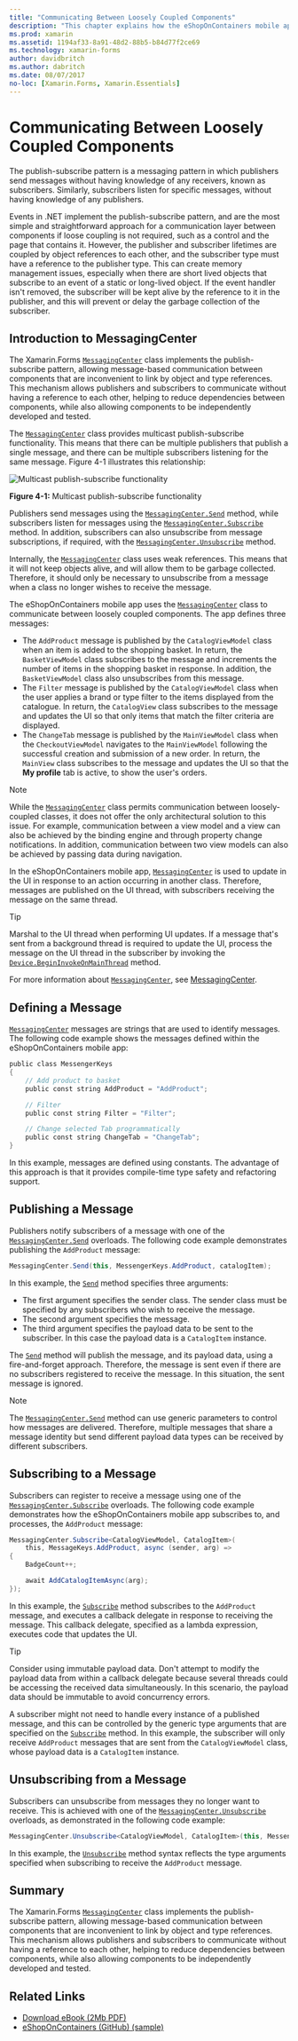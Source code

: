 ```yaml
---
title: "Communicating Between Loosely Coupled Components"
description: "This chapter explains how the eShopOnContainers mobile app implements the publish-subscribe pattern, allowing message-based communication between components that are inconvenient to link by object and type references "
ms.prod: xamarin
ms.assetid: 1194af33-8a91-48d2-88b5-b84d77f2ce69
ms.technology: xamarin-forms
author: davidbritch
ms.author: dabritch
ms.date: 08/07/2017
no-loc: [Xamarin.Forms, Xamarin.Essentials]
---
```


# Communicating Between Loosely Coupled Components

The publish-subscribe pattern is a messaging pattern in which publishers send messages without having knowledge of any receivers, known as subscribers. Similarly, subscribers listen for specific messages, without having knowledge of any publishers.

Events in .NET implement the publish-subscribe pattern, and are the most simple and straightforward approach for a communication layer between components if loose coupling is not required, such as a control and the page that contains it. However, the publisher and subscriber lifetimes are coupled by object references to each other, and the subscriber type must have a reference to the publisher type. This can create memory management issues, especially when there are short lived objects that subscribe to an event of a static or long-lived object. If the event handler isn't removed, the subscriber will be kept alive by the reference to it in the publisher, and this will prevent or delay the garbage collection of the subscriber.

## Introduction to MessagingCenter

The Xamarin.Forms [`MessagingCenter`](xref:Xamarin.Forms.MessagingCenter) class implements the publish-subscribe pattern, allowing message-based communication between components that are inconvenient to link by object and type references. This mechanism allows publishers and subscribers to communicate without having a reference to each other, helping to reduce dependencies between components, while also allowing components to be independently developed and tested.

The [`MessagingCenter`](xref:Xamarin.Forms.MessagingCenter) class provides multicast publish-subscribe functionality. This means that there can be multiple publishers that publish a single message, and there can be multiple subscribers listening for the same message. Figure 4-1 illustrates this relationship:

![Multicast publish-subscribe functionality](communicating-between-loosely-coupled-components-images/messagingcenter.png)

**Figure 4-1:** Multicast publish-subscribe functionality

Publishers send messages using the [`MessagingCenter.Send`](xref:Xamarin.Forms.MessagingCenter.Send*) method, while subscribers listen for messages using the [`MessagingCenter.Subscribe`](xref:Xamarin.Forms.MessagingCenter.Subscribe*) method. In addition, subscribers can also unsubscribe from message subscriptions, if required, with the [`MessagingCenter.Unsubscribe`](xref:Xamarin.Forms.MessagingCenter.Unsubscribe*) method.

Internally, the [`MessagingCenter`](xref:Xamarin.Forms.MessagingCenter) class uses weak references. This means that it will not keep objects alive, and will allow them to be garbage collected. Therefore, it should only be necessary to unsubscribe from a message when a class no longer wishes to receive the message.

The eShopOnContainers mobile app uses the [`MessagingCenter`](xref:Xamarin.Forms.MessagingCenter) class to communicate between loosely coupled components. The app defines three messages:

- The `AddProduct` message is published by the `CatalogViewModel` class when an item is added to the shopping basket. In return, the `BasketViewModel` class subscribes to the message and increments the number of items in the shopping basket in response. In addition, the `BasketViewModel` class also unsubscribes from this message.
- The `Filter` message is published by the `CatalogViewModel` class when the user applies a brand or type filter to the items displayed from the catalogue. In return, the `CatalogView` class subscribes to the message and updates the UI so that only items that match the filter criteria are displayed.
- The `ChangeTab` message is published by the `MainViewModel` class when the `CheckoutViewModel` navigates to the `MainViewModel` following the successful creation and submission of a new order. In return, the `MainView` class subscribes to the message and updates the UI so that the **My profile** tab is active, to show the user's orders.

> [!NOTE]
> While the [`MessagingCenter`](xref:Xamarin.Forms.MessagingCenter) class permits communication between loosely-coupled classes, it does not offer the only architectural solution to this issue. For example, communication between a view model and a view can also be achieved by the binding engine and through property change notifications. In addition, communication between two view models can also be achieved by passing data during navigation.

In the eShopOnContainers mobile app, [`MessagingCenter`](xref:Xamarin.Forms.MessagingCenter) is used to update in the UI in response to an action occurring in another class. Therefore, messages are published on the UI thread, with subscribers receiving the message on the same thread.

> [!TIP]
> Marshal to the UI thread when performing UI updates. If a message that's sent from a background thread is required to update the UI, process the message on the UI thread in the subscriber by invoking the [`Device.BeginInvokeOnMainThread`](xref:Xamarin.Forms.Device.BeginInvokeOnMainThread(System.Action)) method.

For more information about [`MessagingCenter`](xref:Xamarin.Forms.MessagingCenter), see [MessagingCenter](~/xamarin-forms/app-fundamentals/messaging-center.md).

## Defining a Message

[`MessagingCenter`](xref:Xamarin.Forms.MessagingCenter) messages are strings that are used to identify messages. The following code example shows the messages defined within the eShopOnContainers mobile app:

```csharp
public class MessengerKeys  
{  
    // Add product to basket  
    public const string AddProduct = "AddProduct";  

    // Filter  
    public const string Filter = "Filter";  

    // Change selected Tab programmatically  
    public const string ChangeTab = "ChangeTab";  
}
```

In this example, messages are defined using constants. The advantage of this approach is that it provides compile-time type safety and refactoring support.

## Publishing a Message

Publishers notify subscribers of a message with one of the [`MessagingCenter.Send`](xref:Xamarin.Forms.MessagingCenter.Send*) overloads. The following code example demonstrates publishing the `AddProduct` message:

```csharp
MessagingCenter.Send(this, MessengerKeys.AddProduct, catalogItem);
```

In this example, the [`Send`](xref:Xamarin.Forms.MessagingCenter.Send*) method specifies three arguments:

- The first argument specifies the sender class. The sender class must be specified by any subscribers who wish to receive the message.
- The second argument specifies the message.
- The third argument specifies the payload data to be sent to the subscriber. In this case the payload data is a `CatalogItem` instance.

The [`Send`](xref:Xamarin.Forms.MessagingCenter.Send*) method will publish the message, and its payload data, using a fire-and-forget approach. Therefore, the message is sent even if there are no subscribers registered to receive the message. In this situation, the sent message is ignored.

> [!NOTE]
> The [`MessagingCenter.Send`](xref:Xamarin.Forms.MessagingCenter.Send*) method can use generic parameters to control how messages are delivered. Therefore, multiple messages that share a message identity but send different payload data types can be received by different subscribers.

## Subscribing to a Message

Subscribers can register to receive a message using one of the [`MessagingCenter.Subscribe`](xref:Xamarin.Forms.MessagingCenter.Subscribe*) overloads. The following code example demonstrates how the eShopOnContainers mobile app subscribes to, and processes, the `AddProduct` message:

```csharp
MessagingCenter.Subscribe<CatalogViewModel, CatalogItem>(  
    this, MessageKeys.AddProduct, async (sender, arg) =>  
{  
    BadgeCount++;  

    await AddCatalogItemAsync(arg);  
});
```

In this example, the [`Subscribe`](xref:Xamarin.Forms.MessagingCenter.Subscribe*) method subscribes to the `AddProduct` message, and executes a callback delegate in response to receiving the message. This callback delegate, specified as a lambda expression, executes code that updates the UI.

> [!TIP]
> Consider using immutable payload data. Don't attempt to modify the payload data from within a callback delegate because several threads could be accessing the received data simultaneously. In this scenario, the payload data should be immutable to avoid concurrency errors.

A subscriber might not need to handle every instance of a published message, and this can be controlled by the generic type arguments that are specified on the [`Subscribe`](xref:Xamarin.Forms.MessagingCenter.Subscribe*) method. In this example, the subscriber will only receive `AddProduct` messages that are sent from the `CatalogViewModel` class, whose payload data is a `CatalogItem` instance.

## Unsubscribing from a Message

Subscribers can unsubscribe from messages they no longer want to receive. This is achieved with one of the [`MessagingCenter.Unsubscribe`](xref:Xamarin.Forms.MessagingCenter.Unsubscribe*) overloads, as demonstrated in the following code example:

```csharp
MessagingCenter.Unsubscribe<CatalogViewModel, CatalogItem>(this, MessengerKeys.AddProduct);
```

In this example, the [`Unsubscribe`](xref:Xamarin.Forms.MessagingCenter.Unsubscribe*) method syntax reflects the type arguments specified when subscribing to receive the `AddProduct` message.

## Summary

The Xamarin.Forms [`MessagingCenter`](xref:Xamarin.Forms.MessagingCenter) class implements the publish-subscribe pattern, allowing message-based communication between components that are inconvenient to link by object and type references. This mechanism allows publishers and subscribers to communicate without having a reference to each other, helping to reduce dependencies between components, while also allowing components to be independently developed and tested.

## Related Links

- [Download eBook (2Mb PDF)](https://aka.ms/xamarinpatternsebook)
- [eShopOnContainers (GitHub) (sample)](https://github.com/dotnet-architecture/eShopOnContainers)
